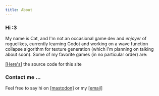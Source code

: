 ```yaml
---
title: About
---
```


<style>
  :root {
  --background: hsl(0, 1%, 50%);
  --text: #fff;
  --highlight: hsl(10, 0%, 20%);
}
  body {
  background-image: url(coffee!.jpeg);
  background-repeat:no-repeat; 
  background-size:100em;
}
</style>

### Hi :3
My name is Cat, and I'm  not an occasional game dev and *enjoyer* of roguelikes, currently learning Godot and working on a wave function collapse algorithm for texture generation (which I'm planning on talking about soon). Some of my favorite games (in no particular order) are:

[[Here's]](https://github.com/Caellus/caellus.github.io) the source code for this site

### Contact me ...

Feel free to say hi on [[mastodon]](https://mastodon.lol/web/accounts/78714#) or my [[email]](caelginsmith@gmail.com)
